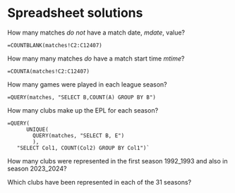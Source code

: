# Spreadsheet solutions

How many matches _do not_ have a match date, _mdate_, value?

`=COUNTBLANK(matches!C2:C12407)`

How many many matches _do_ have a match start time _mtime_?

`=COUNTA(matches!C2:C12407)`

How many games were played in each league season? 

`=QUERY(matches, "SELECT B,COUNT(A) GROUP BY B")`

How many clubs make up the EPL for each season?

```
=QUERY(
      UNIQUE(
        QUERY(matches, "SELECT B, E")
        ), 
   "SELECT Col1, COUNT(Col2) GROUP BY Col1")`
``````

How many clubs were represented in the first season 1992_1993 and also in season 2023_2024?

Which clubs have been represented in each of the 31 seasons?